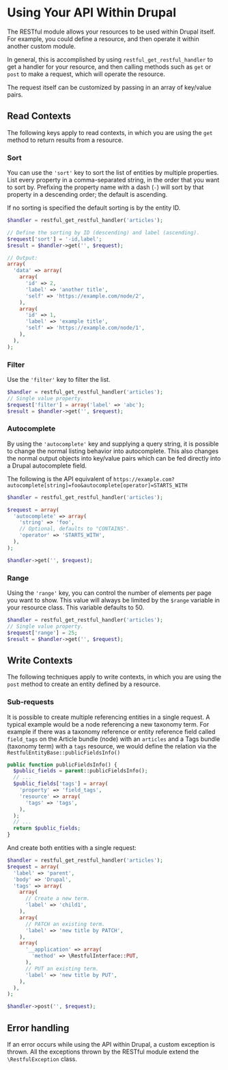 # Using Your API Within Drupal

The RESTful module allows your resources to be used within Drupal itself. For
example, you could define a resource, and then operate it within another
custom module.

In general, this is accomplished by using `restful_get_restful_handler` to get a
handler for your resource, and then calling methods such as `get` or `post` to
make a request, which will operate the resource.

The request itself can be customized by passing in an array of key/value pairs.



## Read Contexts

The following keys apply to read contexts, in which you are using the `get`
method to return results from a resource.

### Sort
You can use the `'sort'` key to sort the list of entities by multiple
properties.  List every property in a comma-separated string, in the order that
you want to sort by.  Prefixing the property name with a dash (``-``) will sort
 by that property in a descending order; the default is ascending.

If no sorting is specified the default sorting is by the entity ID.

```php
$handler = restful_get_restful_handler('articles');

// Define the sorting by ID (descending) and label (ascending).
$request['sort'] = '-id,label';
$result = $handler->get('', $request);

// Output:
array(
  'data' => array(
    array(
      'id' => 2,
      'label' => 'another title',
      'self' => 'https://example.com/node/2',
    ),
    array(
      'id' => 1,
      'label' => 'example title',
      'self' => 'https://example.com/node/1',
    ),
  ),
);
```


### Filter
Use the `'filter'` key to filter the list.

```php
$handler = restful_get_restful_handler('articles');
// Single value property.
$request['filter'] = array('label' => 'abc');
$result = $handler->get('', $request);
```

### Autocomplete
By using the `'autocomplete'` key and supplying a query string, it is possible
to change the normal listing behavior into autocomplete.  This also changes
the normal output objects into key/value pairs which can be fed directly into
a Drupal autocomplete field.

The following is the API equivalent of
`https://example.com?autocomplete[string]=foo&autocomplete[operator]=STARTS_WITH`

```php
$handler = restful_get_restful_handler('articles');

$request = array(
  'autocomplete' => array(
    'string' => 'foo',
    // Optional, defaults to "CONTAINS".
    'operator' => 'STARTS_WITH',
  ),
);

$handler->get('', $request);
```


### Range
Using the `'range'` key, you can control the number of elements per page you
want to show. This value will always be limited by the `$range` variable in your
 resource class. This variable defaults to 50.

```php
$handler = restful_get_restful_handler('articles');
// Single value property.
$request['range'] = 25;
$result = $handler->get('', $request);
```

## Write Contexts

The following techniques apply to write contexts, in which you are using the
`post` method to create an entity defined by a resource.

### Sub-requests
It is possible to create multiple referencing entities in a single request. A
typical example would be a node referencing a new taxonomy term. For example if
there was a taxonomy reference or entity reference field called ``field_tags``
on the  Article bundle (node) with an ``articles`` and a Tags bundle (taxonomy
term) with a ``tags`` resource, we would define the relation via the
``RestfulEntityBase::publicFieldsInfo()``

```php
public function publicFieldsInfo() {
  $public_fields = parent::publicFieldsInfo();
  // ...
  $public_fields['tags'] = array(
    'property' => 'field_tags',
    'resource' => array(
      'tags' => 'tags',
    ),
  );
  // ...
  return $public_fields;
}

```

And create both entities with a single request:

```php
$handler = restful_get_restful_handler('articles');
$request = array(
  'label' => 'parent',
  'body' => 'Drupal',
  'tags' => array(
    array(
      // Create a new term.
      'label' => 'child1',
    ),
    array(
      // PATCH an existing term.
      'label' => 'new title by PATCH',
    ),
    array(
      '__application' => array(
        'method' => \RestfulInterface::PUT,
      ),
      // PUT an existing term.
      'label' => 'new title by PUT',
    ),
  ),
);

$handler->post('', $request);
```


## Error handling
If an error occurs while using the API within Drupal, a custom exception is
thrown.  All the exceptions thrown by the RESTful module extend the
`\RestfulException` class.
